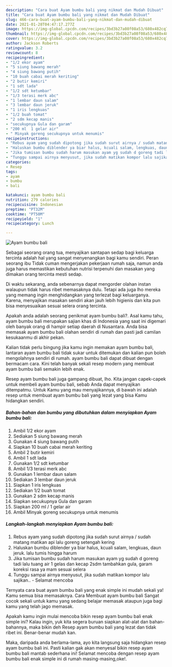 ```yaml
---
description: "Cara buat Ayam bumbu bali yang nikmat dan Mudah Dibuat"
title: "Cara buat Ayam bumbu bali yang nikmat dan Mudah Dibuat"
slug: 466-cara-buat-ayam-bumbu-bali-yang-nikmat-dan-mudah-dibuat
date: 2021-01-28T04:47:17.277Z
image: https://img-global.cpcdn.com/recipes/3bd3b27a08f08a53/680x482cq70/ayam-bumbu-bali-foto-resep-utama.jpg
thumbnail: https://img-global.cpcdn.com/recipes/3bd3b27a08f08a53/680x482cq70/ayam-bumbu-bali-foto-resep-utama.jpg
cover: https://img-global.cpcdn.com/recipes/3bd3b27a08f08a53/680x482cq70/ayam-bumbu-bali-foto-resep-utama.jpg
author: Jackson Roberts
ratingvalue: 3.2
reviewcount: 8
recipeingredient:
- "1/2 ekor ayam"
- "5 siung bawang merah"
- "4 siung bawang putih"
- "10 buah cabai merah keriting"
- "2 butir kemiri"
- "1 sdt lada"
- "1/2 sdt ketumbar"
- "1/3 terasi merk abc"
- "1 lembar daun salam"
- "3 lembar daun jeruk"
- "1 iris lengkuas"
- "1/2 buah tomat"
- "2 sdm kecap manis"
- "secukupnya Gula dan garam"
- "200 ml  1 gelar air"
- " Minyak goreng secukupnya untuk menumis"
recipeinstructions:
- "Rebus ayam yang sudah dipotong jika sudah surut airnya / sudah matang matikan api lalu goreng setengah kering"
- "Haluskan bumbu diblender ya biar halus, kcuali salam, lengkuas, daun jeruk. lalu tumis hingga harum"
- "Jika tumisan bumbu sudah harum masukan ayam yg sudah d goreng tadi lalu tuang air 1 gelas dan kecap 2sdm tambahkan gula, garam koreksi rasa ya mam sesuai selera"
- "Tunggu sampai airnya menyusut, jika sudah matikan kompor lalu sajikan.. Selamat mencoba"
categories:
- Resep
tags:
- ayam
- bumbu
- bali

katakunci: ayam bumbu bali 
nutrition: 279 calories
recipecuisine: Indonesian
preptime: "PT32M"
cooktime: "PT50M"
recipeyield: "1"
recipecategory: Lunch

---
```



![Ayam bumbu bali](https://img-global.cpcdn.com/recipes/3bd3b27a08f08a53/680x482cq70/ayam-bumbu-bali-foto-resep-utama.jpg)

Sebagai seorang orang tua, menyajikan santapan sedap bagi keluarga tercinta adalah hal yang sangat menyenangkan bagi kamu sendiri. Peran seorang ibu Tidak cuman mengerjakan pekerjaan rumah saja, namun anda juga harus memastikan kebutuhan nutrisi terpenuhi dan masakan yang dimakan orang tercinta mesti sedap.

Di waktu  sekarang, anda sebenarnya dapat mengorder olahan instan walaupun tidak harus ribet memasaknya dulu. Tetapi ada juga lho mereka yang memang ingin menghidangkan yang terlezat bagi keluarganya. Karena, menyajikan masakan sendiri akan jauh lebih higienis dan kita pun bisa menyesuaikan sesuai selera orang tercinta. 



Apakah anda adalah seorang penikmat ayam bumbu bali?. Asal kamu tahu, ayam bumbu bali merupakan sajian khas di Indonesia yang saat ini digemari oleh banyak orang di hampir setiap daerah di Nusantara. Anda bisa memasak ayam bumbu bali olahan sendiri di rumah dan pasti jadi camilan kesukaanmu di akhir pekan.

Kalian tidak perlu bingung jika kamu ingin memakan ayam bumbu bali, lantaran ayam bumbu bali tidak sukar untuk ditemukan dan kalian pun boleh mengolahnya sendiri di rumah. ayam bumbu bali dapat dibuat dengan bermacam cara. Kini telah banyak sekali resep modern yang membuat ayam bumbu bali semakin lebih enak.

Resep ayam bumbu bali juga gampang dibuat, lho. Kita jangan capek-capek untuk membeli ayam bumbu bali, sebab Anda dapat menyajikan ditempatmu. Untuk Kamu yang mau menyajikannya, di bawah ini adalah resep untuk membuat ayam bumbu bali yang lezat yang bisa Kamu hidangkan sendiri.

<!--inarticleads1-->

##### Bahan-bahan dan bumbu yang dibutuhkan dalam menyiapkan Ayam bumbu bali:

1. Ambil 1/2 ekor ayam
1. Sediakan 5 siung bawang merah
1. Gunakan 4 siung bawang putih
1. Siapkan 10 buah cabai merah keriting
1. Ambil 2 butir kemiri
1. Ambil 1 sdt lada
1. Gunakan 1/2 sdt ketumbar
1. Ambil 1/3 terasi merk abc
1. Gunakan 1 lembar daun salam
1. Sediakan 3 lembar daun jeruk
1. Siapkan 1 iris lengkuas
1. Sediakan 1/2 buah tomat
1. Gunakan 2 sdm kecap manis
1. Siapkan secukupnya Gula dan garam
1. Siapkan 200 ml / 1 gelar air
1. Ambil  Minyak goreng secukupnya untuk menumis




<!--inarticleads2-->

##### Langkah-langkah menyiapkan Ayam bumbu bali:

1. Rebus ayam yang sudah dipotong jika sudah surut airnya / sudah matang matikan api lalu goreng setengah kering
1. Haluskan bumbu diblender ya biar halus, kcuali salam, lengkuas, daun jeruk. lalu tumis hingga harum
1. Jika tumisan bumbu sudah harum masukan ayam yg sudah d goreng tadi lalu tuang air 1 gelas dan kecap 2sdm tambahkan gula, garam koreksi rasa ya mam sesuai selera
1. Tunggu sampai airnya menyusut, jika sudah matikan kompor lalu sajikan.. - Selamat mencoba




Ternyata cara buat ayam bumbu bali yang enak simple ini mudah sekali ya! Kamu semua bisa memasaknya. Cara Membuat ayam bumbu bali Sangat cocok sekali untuk kamu yang sedang belajar memasak ataupun juga bagi kamu yang telah jago memasak.

Apakah kamu ingin mulai mencoba bikin resep ayam bumbu bali enak simple ini? Kalau ingin, yuk kita segera buruan siapkan alat-alat dan bahan-bahannya, maka bikin deh Resep ayam bumbu bali yang lezat dan tidak ribet ini. Benar-benar mudah kan. 

Maka, daripada anda berlama-lama, ayo kita langsung saja hidangkan resep ayam bumbu bali ini. Pasti kalian gak akan menyesal bikin resep ayam bumbu bali mantab sederhana ini! Selamat mencoba dengan resep ayam bumbu bali enak simple ini di rumah masing-masing,oke!.


